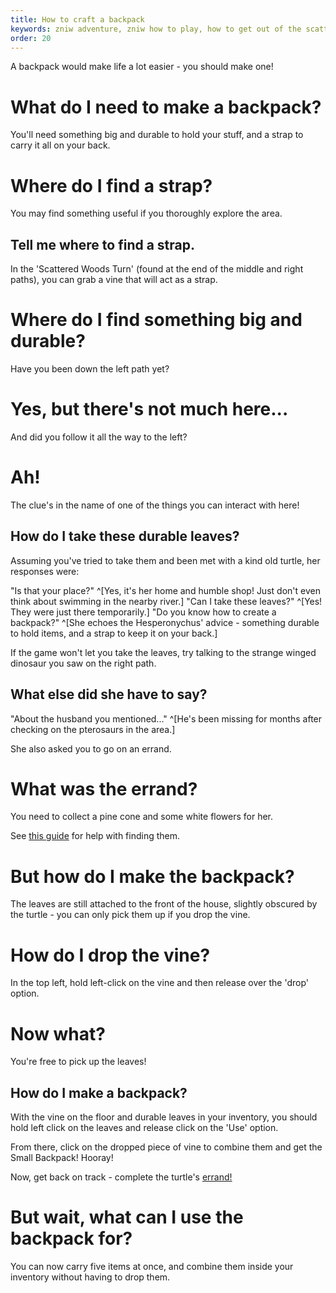 ```yaml
---
title: How to craft a backpack
keywords: zniw adventure, zniw how to play, how to get out of the scattered woods, scattered woods zniw
order: 20
---
```


A backpack would make life a lot easier - you should make one!

# What do I need to make a backpack?
You'll need something big and durable to hold your stuff, and a strap to carry it all on your back.

# Where do I find a strap?
You may find something useful if you thoroughly explore the area.

## Tell me where to find a strap.
In the 'Scattered Woods Turn' (found at the end of the middle and right paths), you can grab a vine that will act as a strap.

# Where do I find something big and durable?
Have you been down the left path yet?

# Yes, but there's not much here...
And did you follow it all the way to the left?

# Ah!
The clue's in the name of one of the things you can interact with here!

## How do I take these durable leaves?
Assuming you've tried to take them and been met with a kind old turtle, her responses were:

"Is that your place?" ^[Yes, it's her home and humble shop! Just don't even think about swimming in the nearby river.]
"Can I take these leaves?" ^[Yes! They were just there temporarily.]
"Do you know how to create a backpack?" ^[She echoes the Hesperonychus' advice - something durable to hold items, and a strap to keep it on your back.]

If the game won't let you take the leaves, try talking to the strange winged dinosaur you saw on the right path.

## What else did she have to say?
"About the husband you mentioned..." ^[He's been missing for months after checking on the pterosaurs in the area.]

She also asked you to go on an errand.

# What was the errand?
You need to collect a pine cone and some white flowers for her. 

See [this guide](errand.md) for help with finding them.

# But how do I make the backpack?
The leaves are still attached to the front of the house, slightly obscured by the turtle - you can only pick them up if you drop the vine.

# How do I drop the vine?
In the top left, hold left-click on the vine and then release over the 'drop' option.

# Now what?
You're free to pick up the leaves!

## How do I make a backpack?
With the vine on the floor and durable leaves in your inventory, you should hold left click on the leaves and release click on the 'Use' option.

From there, click on the dropped piece of vine to combine them and get the Small Backpack! Hooray!

Now, get back on track - complete the turtle's [errand!](errand.md)

# But wait, what can I use the backpack for?
You can now carry five items at once, and combine them inside your inventory without having to drop them.